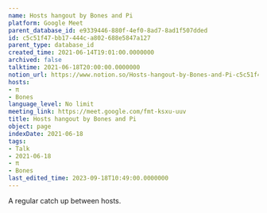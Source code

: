 ```yaml
---
name: Hosts hangout by Bones and Pi
platform: Google Meet
parent_database_id: e9339446-880f-4ef0-8ad7-8ad1f507dded
id: c5c51f47-bb17-444c-a802-688e5847a127
parent_type: database_id
created_time: 2021-06-14T19:01:00.0000000
archived: false
talktime: 2021-06-18T20:00:00.0000000
notion_url: https://www.notion.so/Hosts-hangout-by-Bones-and-Pi-c5c51f47bb17444ca802688e5847a127
hosts:
- π
- Bones
language_level: No limit
meeting_link: https://meet.google.com/fmt-ksxu-uuv
title: Hosts hangout by Bones and Pi
object: page
indexDate: 2021-06-18
tags:
- Talk
- 2021-06-18
- π
- Bones
last_edited_time: 2023-09-18T10:49:00.0000000
---
```


A regular catch up between hosts.



